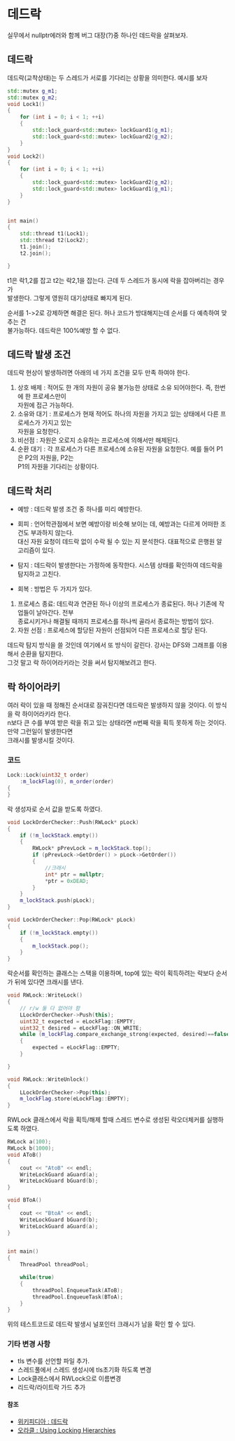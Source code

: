 # 데드락

실무에서 nullptr에러와 함께 버그 대장(?)중 하나인 데드락을 살펴보자.

## 데드락

데드락(교착상태)는 두 스레드가 서로를 기다리는 상황을 의미한다. 예시를 보자

```c++
std::mutex g_m1;
std::mutex g_m2;
void Lock1()
{
	for (int i = 0; i < 1; ++i)
	{
		std::lock_guard<std::mutex> lockGuard1(g_m1);
		std::lock_guard<std::mutex> lockGuard2(g_m2);
	}
}
void Lock2()
{
	for (int i = 0; i < 1; ++i)
	{
		std::lock_guard<std::mutex> lockGuard2(g_m2);
		std::lock_guard<std::mutex> lockGuard1(g_m1);
	}
}


int main()
{
	std::thread t1(Lock1);
	std::thread t2(Lock2);
	t1.join();
	t2.join();

}
```

t1은 락1,2를 잡고 t2는 락2,1을 잡는다. 근데 두 스레드가 동시에 락을 잡아버리는 경우가  
발생한다. 그렇게 영원히 대기상태로 빠지게 된다.

순서를 1->2로 강제하면 해결은 된다. 허나 코드가 방대해지는데 순서를 다 예측하여 맞추는 건  
불가능하다. 데드락은 100%예방 할 수 없다.

## 데드락 발생 조건

데드락 현상이 발생하려면 아래의 네 가지 조건을 모두 만족 하여야 한다.

1. 상호 배제 : 적어도 한 개의 자원이 공유 불가능한 상태로 소유 되어야한다. 즉, 한번에 한 프로세스만이  
   자원에 접근 가능하다.
2. 소유와 대기 : 프로세스가 현재 적어도 하나의 자원을 가지고 있는 상태에서 다른 프로세스가 가지고 있는  
   자원을 요청한다.
3. 비선점 : 자원은 오로지 소유하는 프로세스에 의해서만 해제된다.
4. 순환 대기 : 각 프로세스가 다른 프로세스에 소유된 자원을 요청한다. 예를 들어 P1은 P2의 자원을, P2는  
   P1의 자원을 기다리는 상황이다.

## 데드락 처리

- 예방 : 데드락 발생 조건 중 하나를 미리 예방한다.
- 회피 : 언어학관점에서 보면 예방이랑 비슷해 보이는 데, 예방과는 다르게 어떠한 조건도 부과하지 않는다.  
  대신 자원 요청이 데드락 없이 수락 될 수 있는 지 분석한다. 대표적으로 은행원 알고리즘이 있다.
- 탐지 : 데드락이 발생한다는 가정하에 동작한다. 시스템 상태를 확인하여 데드락을 탐지하고 고친다.

- 회복 : 방법은 두 가지가 있다.

1. 프로세스 종료: 데드락과 연관된 하나 이상의 프로세스가 종료된다. 허나 기존에 작업들이 날아간다. 전부  
   종료시키거나 해결될 때까지 프로세스를 하나씩 골라서 종료하는 방법이 있다.
2. 자원 선점 : 프로세스에 할당된 자원이 선점되어 다른 프로세스로 할당 된다.

데드락 탐지 방식을 쓸 것인데 여기에서 또 방식이 갈린다. 강사는 DFS와 그래프를 이용해서 순환을 탐지한다.  
그것 말고 락 하이어라키라는 것을 써서 탐지해보려고 한다.

## 락 하이어라키

여러 락이 있을 때 정해진 순서대로 잠궈진다면 데드락은 발생하지 않을 것이다. 이 방식을 락 하이어라키라 한다.  
n보다 큰 수를 부여 받은 락을 쥐고 있는 상태라면 n번째 락을 획득 못하게 하는 것이다. 만약 그런일이 발생한다면  
크래시를 발생시킬 것이다.

### 코드

```c++
Lock::Lock(uint32_t order)
	:m_lockFlag(0), m_order(order)
{
}
```

락 생성자로 순서 값을 받도록 하였다.

```c++
void LockOrderChecker::Push(RWLock* pLock)
{
	if (!m_lockStack.empty())
	{
		RWLock* pPrevLock = m_lockStack.top();
		if (pPrevLock->GetOrder() > pLock->GetOrder())
		{
			//크래시
			int* ptr = nullptr;
			*ptr = 0xDEAD;
		}
	}
	m_lockStack.push(pLock);
}

void LockOrderChecker::Pop(RWLock* pLock)
{
	if (!m_lockStack.empty())
	{
		m_lockStack.pop();
	}
}

```

락순서를 확인하는 클래스는 스택을 이용하며, top에 있는 락이 획득하려는 락보다
순서가 뒤에 있다면 크래시를 낸다.

```c++
void RWLock::WriteLock()
{
	// r/w 둘 다 없어야 함
	LLockOrderChecker->Push(this);
	uint32_t expected = eLockFlag::EMPTY;
	uint32_t desired = eLockFlag::ON_WRITE;
	while (m_lockFlag.compare_exchange_strong(expected, desired)==false)
	{
		expected = eLockFlag::EMPTY;
	}

}

void RWLock::WriteUnlock()
{
	LLockOrderChecker->Pop(this);
	m_lockFlag.store(eLockFlag::EMPTY);
}
```

RWLock 클래스에서 락을 획득/해제 할때 스레드 변수로 생성된 락오더체커를 실행하도록 하였다.

```c++
RWLock a(100);
RWLock b(1000);
void AToB()
{
	cout << "AtoB" << endl;
	WriteLockGuard aGuard(a);
	WriteLockGuard bGuard(b);
}

void BToA()
{
	cout << "BtoA" << endl;
	WriteLockGuard bGuard(b);
	WriteLockGuard aGuard(a);
}


int main()
{
	ThreadPool threadPool;

	while(true)
	{
		threadPool.EnqueueTask(AToB);
		threadPool.EnqueueTask(BToA);
	}
}

```

위의 테스트코드로 데드락 발생시 널포인터 크래시가 남을 확인 할 수 있다.

### 기타 변경 사항

- tls 변수를 선언할 파일 추가.
- 스레드풀에서 스레드 생성시에 tls초기화 하도록 변경
- Lock클래스에서 RWLock으로 이름변경
- 리드락/라이트락 가드 추가

#### 참조

- [위키피디아 : 데드락](https://en.wikipedia.org/wiki/Deadlock#Detection)
- [오라클 : Using Locking Hierarchies](https://docs.oracle.com/cd/E19455-01/806-5257/sync-ex-3/index.html)

